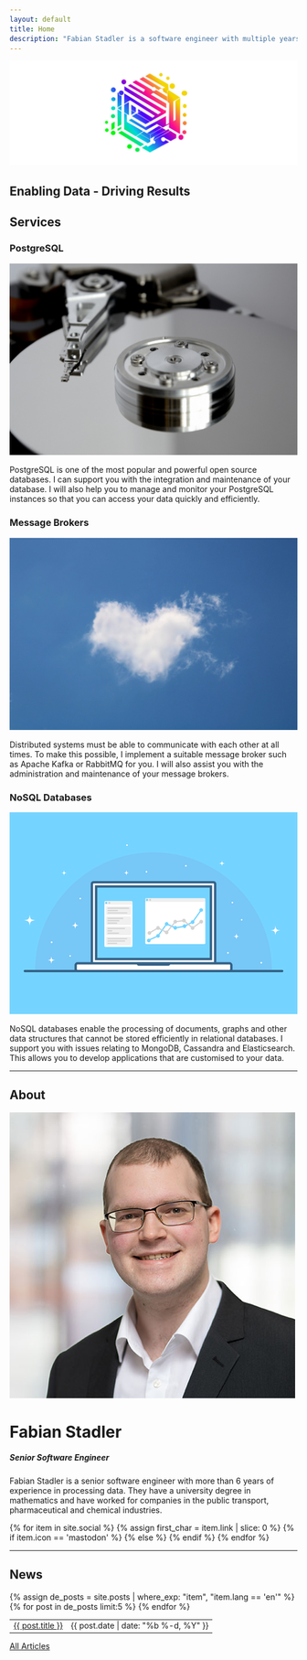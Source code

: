 ```yaml
---
layout: default
title: Home
description: "Fabian Stadler is a software engineer with multiple years of experience in research and development. They specialize in cloud development and data integration."
---
```


<section class="index-header">
    <img src="/assets/img/company_logo.jpg" alt="Company logo of Fabian Stadler Solutions">
    <div class="centered"><h2>Enabling Data - Driving Results</h2></div>
</section>

## Services

<div class="home-section">
    <div class="left">
        <h3>PostgreSQL</h3>
        <img src="/assets/img/hard_drive_disk.jpg" alt="Image of a hard drive disk">
        <p>PostgreSQL is one of the most popular and powerful open source databases. I can support you with the integration and maintenance of your database. I will also help you to manage and monitor your PostgreSQL instances so that you can access your data quickly and efficiently.</p>
    </div>
</div>

<div class="home-section">
    <div class="right">
        <h3>Message Brokers</h3>
        <img src="/assets/img/cloud.jpg" alt="Image of a cloud">
        <p>Distributed systems must be able to communicate with each other at all times. To make this possible, I implement a suitable message broker such as Apache Kafka or RabbitMQ for you. I will also assist you with the administration and maintenance of your message brokers.</p>
    </div>
</div>


<div class="home-section">
    <div class="left">
        <h3>NoSQL Databases</h3>
        <img src="/assets/img/interface-3593269_640.png" alt="Image of an interface">
        <p>NoSQL databases enable the processing of documents, graphs and other data structures that cannot be stored efficiently in relational databases. I support you with issues relating to MongoDB, Cassandra and Elasticsearch. This allows you to develop applications that are customised to your data.</p>
    </div>
</div>

----

## About

<div class="profile-section">
    <div class="profile">
        <img src="/assets/img/fabian_stadler.jpg" alt="Profile image">
        <h1>Fabian Stadler</h1>
        <h5 class="post-date">Senior Software Engineer</h5>
    </div>
    <div class="profile-text">
        <p>Fabian Stadler is a senior software engineer with more than 6 years of experience in processing data. They have a university degree in mathematics and have worked for companies in the public transport, pharmaceutical and chemical industries.</p>
        {% for item in site.social %}
            {% assign first_char = item.link | slice: 0 %}
            {% if item.icon == 'mastodon' %}
            <a class="icon contact-button"  rel="me" href="{{ item.link }}" target="_blank"><i class="fa-brands fa-{{ item.icon }}" aria-hidden="true"></i></a>
            {% else %}
            <a class="icon contact-button" href="{{ item.link }}" target="_blank"><i class="fa-{{ item.icon-class }} fa-{{ item.icon }}" aria-hidden="true"></i></a>
            {% endif %}
        {% endfor %}
    </div>
</div>

----

## News

<table class="home-table">
    {% assign de_posts = site.posts | where_exp: "item", "item.lang == 'en'" %}
    {% for post in de_posts limit:5 %}
    <tr>
        <td class="home-post-title"><a href="{{ post.url }}">{{ post.title }}</a></td>
        <td class="home-post-date">{{ post.date | date: "%b %-d, %Y" }}</td>
    </tr>
    {% endfor %}
</table>

<p class="more-articles">
    <a href="/p/posts.html">All Articles</a>
</p>

